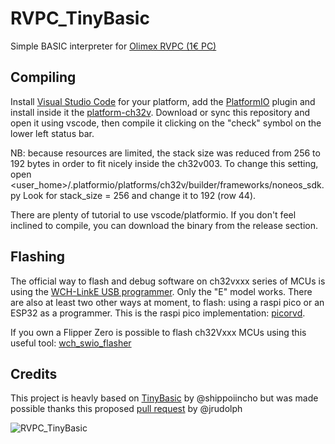 # RVPC_TinyBasic
Simple BASIC interpreter for [Olimex RVPC (1€ PC)](https://www.olimex.com/Products/Retro-Computers/RVPC/open-source-hardware)

## Compiling
Install [Visual Studio Code](https://visualstudio.microsoft.com/downloads/) for your platform, add the [PlatformIO](https://platformio.org/install/ide?install=vscode) plugin and install inside it the [platform-ch32v](https://github.com/Community-PIO-CH32V/platform-ch32v). Download or sync this repository and open it using vscode, then compile it clicking on the "check" symbol on the lower left status bar.

NB: because resources are limited, the stack size was reduced from 256 to 192 bytes in order to fit nicely inside the ch32v003. To change this setting, open <user_home>/.platformio/platforms/ch32v/builder/frameworks/noneos_sdk.py Look for stack_size = 256 and change it to 192 (row 44).

There are plenty of tutorial to use vscode/platformio. If you don't feel inclined to compile, you can download the binary from the release section.

## Flashing
The official way to flash and debug software on ch32vxxx series of MCUs is using the [WCH-LinkE USB programmer](https://www.wch-ic.com/products/WCH-Link.html). Only the "E" model works.
There are also at least two other ways at moment, to flash: using a raspi pico or an ESP32 as a programmer. This is the raspi pico implementation: [picorvd](https://github.com/aappleby/picorvd).

If you own a Flipper Zero is possible to flash ch32Vxxx MCUs using this useful tool: [wch_swio_flasher](https://github.com/sukvojte/wch_swio_flasher)

## Credits
This project is heavly based on [TinyBasic](https://github.com/shippoiincho/TinyBASIC) by @shippoiincho but was made possible thanks this proposed [pull request](https://github.com/OLIMEX/RVPC/pull/3/commits/d1d416dbf3e879105c517889b9d8018fe1263e56) by @jrudolph


![RVPC_TinyBasic](https://github.com/user-attachments/assets/54f6ad24-80e6-4b03-b8c9-9e75a055fe56)
